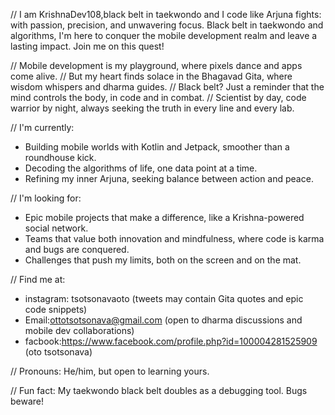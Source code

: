 // I am KrishnaDev108,black belt in taekwondo and I code like Arjuna fights: with passion, precision, 
and unwavering focus. Black belt in taekwondo and algorithms, 
I'm here to conquer the mobile development realm and leave a lasting impact. Join me on this quest!

// Mobile development is my playground, where pixels dance and apps come alive. 
// But my heart finds solace in the Bhagavad Gita, where wisdom whispers and dharma guides. 
// Black belt? Just a reminder that the mind controls the body, in code and in combat.
// Scientist by day, code warrior by night, always seeking the truth in every line and every lab. 

// I'm currently:
* Building mobile worlds with Kotlin and Jetpack, smoother than a roundhouse kick.
* Decoding the algorithms of life, one data point at a time.
* Refining my inner Arjuna, seeking balance between action and peace.

// I'm looking for:
* Epic mobile projects that make a difference, like a Krishna-powered social network.
* Teams that value both innovation and mindfulness, where code is karma and bugs are conquered.
* Challenges that push my limits, both on the screen and on the mat.

// Find me at:
* instagram: tsotsonavaoto (tweets may contain Gita quotes and epic code snippets)
* Email:ottotsotsonava@gmail.com (open to dharma discussions and mobile dev collaborations)
* facbook:https://www.facebook.com/profile.php?id=100004281525909 (oto tsotsonava)

// Pronouns: He/him, but open to learning yours.

// Fun fact: My taekwondo black belt doubles as a debugging tool. Bugs beware!

<!---
KrishnaDev108/KrishnaDev108 is a ✨ special ✨ repository because its `README.md` (this file) appears on your GitHub profile.
You can click the Preview link to take a look at your changes.
--->
